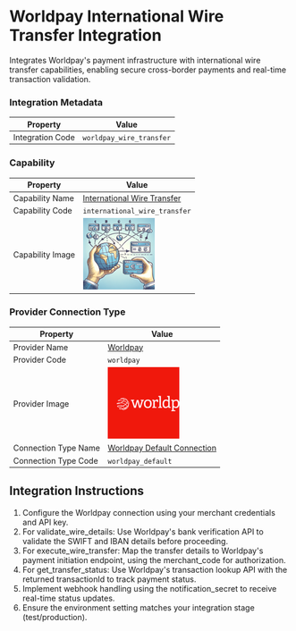 # Worldpay International Wire Transfer Integration
Integrates Worldpay's payment infrastructure with international wire transfer capabilities, enabling secure cross-border payments and real-time transaction validation.

### Integration Metadata
| Property | Value |
|----------|------|
| Integration Code | `worldpay_wire_transfer` |

### Capability
| Property | Value |
|----------|------|
| Capability Name | [International Wire Transfer](../../capability/international_wire_transfer) |
| Capability Code | `international_wire_transfer` |
| Capability Image | ![International Wire Transfer Capability Square Image](../../capability/international_wire_transfer/images/international_wire_transfer_square.png) |

### Provider Connection Type
| Property | Value |
|----------|------|
| Provider Name | [Worldpay](../../provider/worldpay) |
| Provider Code | `worldpay` |
| Provider Image | ![Worldpay Provider Square Image](../../provider/worldpay/images/worldpay_square.png) |
| Connection Type Name | [Worldpay Default Connection](../../provider/worldpay#worldpay_default) |
| Connection Type Code | `worldpay_default` |

## Integration Instructions
1. Configure the Worldpay connection using your merchant credentials and API key.
2. For validate_wire_details: Use Worldpay's bank verification API to validate the SWIFT and IBAN details before proceeding.
3. For execute_wire_transfer: Map the transfer details to Worldpay's payment initiation endpoint, using the merchant_code for authorization.
4. For get_transfer_status: Use Worldpay's transaction lookup API with the returned transactionId to track payment status.
5. Implement webhook handling using the notification_secret to receive real-time status updates.
6. Ensure the environment setting matches your integration stage (test/production).